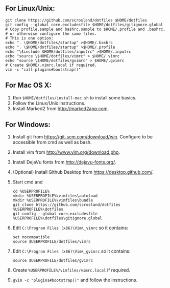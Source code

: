 ## For Linux/Unix:

  ```
  git clone https://github.com/scrosland/dotfiles $HOME/dotfiles
  git config --global core.excludesfile $HOME/dotfiles/gitignore.global
  # Copy profile.sample and bashrc.sample to $HOME/.profile and .bashrc,
  # or otherwise configure the same files.
  # This is one option:
  echo ". \$HOME/dotfiles/startup" >$HOME/.bashrc
  echo ". \$HOME/dotfiles/startup" >$HOME/.profile
  echo "\$include $HOME/dotfiles/inputrc" >$HOME/.inputrc
  echo "source \$HOME/dotfiles/vimrc" > $HOME/.vimrc
  echo "source \$HOME/dotfiles/gvimrc" > $HOME/.gvimrc
  # Create $HOME/.vimrc.local if required.
  vim -c "call plugins#bootstrap()"
  ```


## For Mac OS X:

  1. Run `$HOME/dotfiles/install-mac.sh` to install some basics.
  1. Follow the Linux/Unix instructions.
  1. Install Marked2 from http://marked2app.com.


## For Windows:

  1. Install git from https://git-scm.com/download/win. Configure to be accessible from cmd as well as bash.

  1. Install vim from http://www.vim.org/download.php.

  1. Install DejaVu fonts from http://dejavu-fonts.org/.

  1. (Optional) Install Github Desktop from https://desktop.github.com/.

  1. Start cmd and

      ```
      cd %USERPROFILE%
      mkdir %USERPROFILE%\vimfiles\autoload
      mkdir %USERPROFILE%\vimfiles\bundle
      git clone https://github.com/scrosland/dotfiles %USERPROFILE%\dotfiles
      git config --global core.excludesfile %USERPROFILE%\dotfiles\gitignore.global
      ```

  1. Edit `C:\Program Files (x86)\Vim\_vimrc` so it contains:

      ```
      set nocompatible
      source $USERPROFILE/dotfiles/vimrc
      ```

  1. Edit `C:\Program Files (x86)\Vim\_gvimrc` so it contains:

      ```
      source $USERPROFILE/dotfiles/gvimrc
      ```

  1. Create `%USERPROFILE%/vimfiles/vimrc.local` if required.

  1. `gvim -c "plugins#bootstrap()"` and follow the instructions.

